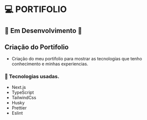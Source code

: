 # :computer: PORTIFOLIO

## :rotating_light: Em Desenvolvimento :rotating_light:

## Criação do Portifolio

- Criação do meu portifolio para mostrar as tecnologias que tenho conhecimento e minhas experiencias.

### 🔧 Tecnologias usadas.

- Next.js
- TypeScript
- TailwindCss
- Husky
- Prettier
- Eslint

```bash

```
